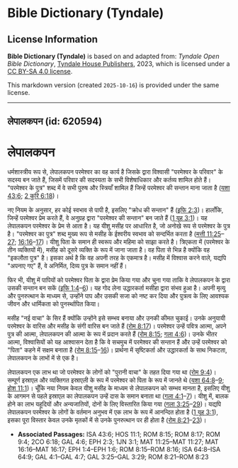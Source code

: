 # Bible Dictionary (Tyndale)

## License Information

**Bible Dictionary (Tyndale)** is based on and adapted from: _Tyndale Open Bible Dictionary_, [Tyndale House Publishers](https://tyndaleopenresources.com/), 2023, which is licensed under a [CC BY-SA 4.0 license](https://creativecommons.org/licenses/by-sa/4.0/legalcode.en).

This markdown version (created `2025-10-16`) is provided under the same license.



--------------------------------

## लेपालकपन (id: 620594)

लेपालकपन
========

धर्मशास्त्रीय रूप से, लेपालकपन परमेश्वर का वह कार्य है जिसके द्वारा विश्वासी "परमेश्वर के परिवार" के सदस्य बन जाते हैं, जिसमें परिवार की सदस्यता के सभी विशेषाधिकार और कर्तव्य शामिल होते हैं। "परमेश्वर के पुत्र" शब्द में वे सभी पुरुष और स्त्रियाँ शामिल हैं जिन्हें परमेश्वर की सन्तान माना जाता है ([यशा 43:6](https://ref.ly/Isa43:6); [2 कुरि 6:18](https://ref.ly/2Cor6:18))।

नए नियम के अनुसार, हर कोई स्वभाव से पापी है, इसलिए "क्रोध की सन्तान" हैं ([इफि 2:3](https://ref.ly/Eph2:3))। हालाँकि, जिन्हें परमेश्वर प्रेम करते हैं, वे अनुग्रह द्वारा "परमेश्वर की सन्तान" बन जाते हैं ([1 यूह 3:1](https://ref.ly/1John3:1))। यह लेपालकपन परमेश्वर के प्रेम से आता है। यह यीशु मसीह पर आधारित है, जो अनोखे रूप से परमेश्वर के पुत्र है। "परमेश्वर का पुत्र" शब्द मुख्य रूप से मसीह के ईश्वरीय स्वभाव को सन्दर्भित करता है ([मत्ती 11:25](https://ref.ly/Matt11:25-Matt11:27)–[27](https://ref.ly/Matt11:25-Matt11:27); [16:16](https://ref.ly/Matt16:16-Matt16:17)–[17](https://ref.ly/Matt16:16-Matt16:17))। यीशु पिता के समान ही स्वरूप और महिमा को साझा करते है। त्रिएकता में (परमेश्वर के तीन व्यक्तियों में), मसीह को दूसरे व्यक्ति के रूप में जाना जाता है। वह पिता से भिन्न है क्योंकि वह "इकलौता पुत्र" है। इसका अर्थ है कि वह अपनी तरह के एकमात्र है। मसीह में विश्वास करने वाले, यद्यपि "अपनाए गए" हैं, वे अनिर्मित, दिव्य पुत्र के समान नहीं हैं।

फिर भी, यीशु में पापियों को परमेश्वर पिता के द्वारा प्रेम किया गया और चुना गया ताकि वे लेपालकपन के द्वारा उसकी सन्तान बन सकें ([इफि 1:4](https://ref.ly/Eph1:4-Eph1:6)–[6](https://ref.ly/Eph1:4-Eph1:6))। यह गोद लेना उद्धारकर्ता मसीहा द्वारा संभव हुआ है। अपनी मृत्यु और पुनरुत्थान के माध्यम से, उन्होंने पाप और उसकी सजा को नष्ट कर दिया और पुत्रत्व के लिए आवश्यक जीवन और धार्मिकता को पुनर्स्थापित किया।

मसीह "नई वाचा" के सिर हैं क्योंकि उन्होंने इसे सम्भव बनाया और उनकी कीमत चुकाई। उनके अनुयायी परमेश्वर के वारिस और मसीह के संगी वारिस बन जाते हैं ([रोम 8:17](https://ref.ly/Rom8:17))। परमेश्वर उन्हें पवित्र आत्मा, अपने पुत्र की आत्मा, लेपालकपन की आत्मा के रूप में प्रदान करते हैं ([रोम 8:15](https://ref.ly/Rom8:15); [गला 4:6](https://ref.ly/Gal4:6))। उनके भीतर आत्मा, विश्वासियों को यह आश्वासन देता है कि वे सचमुच में परमेश्वर की सन्तान हैं और उन्हें परमेश्वर को "पिता" कहने में सक्षम बनाता है ([रोम 8:15](https://ref.ly/Rom8:15-Rom8:16)–[16](https://ref.ly/Rom8:15-Rom8:16))। प्रार्थना में सृष्टिकर्ता और उद्धारकर्ता के साथ निकटता, लेपालकपन के लाभों में से एक है।

लेपालकपन एक लाभ था जो परमेश्वर के लोगों को "पुरानी वाचा" के तहत दिया गया था ([रोम 9:4](https://ref.ly/Rom9:4))। सम्पूर्ण इस्राएल और व्यक्तिगत इस्राएली के रूप में परमेश्वर को पिता के रूप में जानते थे ([यशा 64:8](https://ref.ly/Isa64:8-Isa64:9)–[9](https://ref.ly/Isa64:8-Isa64:9); [होश 11:1](https://ref.ly/Hos11:1))। चूँकि नया नियम केवल यीशु मसीह के माध्यम से लेपालकपन को सम्भव मानता है, इसलिए यीशु के आगमन से पहले इस्राएल का लेपालकपन उन्हें दास के समान बनाता था ([गला 4:1](https://ref.ly/Gal4:1-Gal4:7)–[7](https://ref.ly/Gal4:1-Gal4:7))। यीशु में, बालक होने का लाभ यहूदियों और अन्यजातियों, दोनों के लिए विस्तारित किया गया ([गला 3:25](https://ref.ly/Gal3:25-Gal3:29)–[29](https://ref.ly/Gal3:25-Gal3:29))। यद्यपि लेपालकपन परमेश्वर के लोगों के वर्तमान अनुभव में एक लाभ के रूप में आनन्दित होता है ([1 यूह 3:1](https://ref.ly/1John3:1)), इसका पूरा विस्तार केवल उनके मृतकों में से उनके पुनरुत्थान पर ही होता है ([रोम 8:21](https://ref.ly/Rom8:21-Rom8:23)–[23](https://ref.ly/Rom8:21-Rom8:23))।

* **Associated Passages:** ISA 43:6; HOS 11:1; ROM 8:15; ROM 8:17; ROM 9:4; 2CO 6:18; GAL 4:6; EPH 2:3; 1JN 3:1; MAT 11:25–MAT 11:27; MAT 16:16–MAT 16:17; EPH 1:4–EPH 1:6; ROM 8:15–ROM 8:16; ISA 64:8–ISA 64:9; GAL 4:1–GAL 4:7; GAL 3:25–GAL 3:29; ROM 8:21–ROM 8:23

